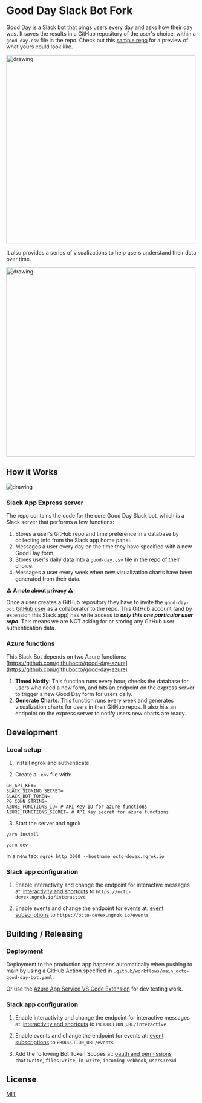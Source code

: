 # Good Day Slack Bot Fork

Good Day is a Slack bot that pings users every day and asks how their day was. It saves the results in a GitHub repository of the user's choice, within a `good-day.csv` file in the repo. Check out this [sample repo](https://github.com/githubocto/good-day-demo) for a preview of what yours could look like. 

<img src="assets/form.png" alt="drawing" width="500"/>

It also provides a series of visualizations to help users understand their data over time.

<img src="assets/visualization.png" alt="drawing" width="500"/>

## How it Works

<img src="assets/diagram.png" alt="drawing"/>

### Slack App Express server

The repo contains the code for the core Good Day Slack bot, which is a Slack server that performs a few functions:

1. Stores a user's GitHub repo and time preference in a database by collecting info from the Slack app home panel.
2. Messages a user every day on the time they have specified with a new Good Day form.
3. Stores user's daily data into a `good-day.csv` file in the repo of their choice.
4. Messages a user every week when new visualization charts have been generated from their data.

**⚠️ A note about privacy ⚠️**

Once a user creates a GitHub repository they have to invite the `good-day-bot` [GitHub user](https://github.com/good-day-bot) as a collaborator to the repo. This GitHub account (and by extension this Slack app) has write access to ___only this one particular user repo___. This means we are NOT asking for or storing any GitHub user authentication data.


### Azure functions

This Slack Bot depends on two Azure functions: [https://github.com/githubocto/good-day-azure](https://github.com/githubocto/good-day-azure)

1. **Timed Notify**: This function runs every hour, checks the database for users who need a new form, and hits an endpoint on the express server to trigger a new Good Day form for users daily.
2. **Generate Charts**: This function runs every week and generates visualization charts for users in their GitHub repos. It also hits an endpoint on the express server to notify users new charts are ready.

## Development

### Local setup

1. Install ngrok and authenticate

2. Create a `.env` file with:

```
GH_API_KEY=
SLACK_SIGNING_SECRET=
SLACK_BOT_TOKEN=
PG_CONN_STRING=
AZURE_FUNCTIONS_ID= # API Key ID for azure functions
AZURE_FUNCTIONS_SECRET= # API Key secret for azure functions
```

3. Start the server and ngrok

`yarn install`

`yarn dev`

In a new tab: `ngrok http 3000 --hostname octo-devex.ngrok.io`

### Slack app configuration

1. Enable interactivity and change the endpoint for interactive messages at: [interactivity and shortcuts](https://api.slack.com/apps/A0212TEULJU/interactive-messages?) to `https://octo-devex.ngrok.io/interactive`

2. Enable events and change the endpoint for events at: [event subscriptions](https://api.slack.com/apps/A0212TEULJU/event-subscriptions?) to `https://octo-devex.ngrok.io/events`

## Building / Releasing

### Deployment

Deployment to the production app happens automatically when pushing to main by using a GitHub Action specified in `.github/workflows/main_octo-good-day-bot.yaml`.

Or use the [Azure App Service VS Code Extension](https://marketplace.visualstudio.com/items?itemName=ms-azuretools.vscode-azureappservice) for dev testing work.

### Slack app configuration

1. Enable interactivity and change the endpoint for interactive messages at: [interactivity and shortcuts](https://api.slack.com/apps/A0212TEULJU/interactive-messages?) to `PRODUCTION_URL/interactive`

2. Enable events and change the endpoint for events at: [event subscriptions](https://api.slack.com/apps/A0212TEULJU/event-subscriptions?) to `PRODUCTION_URL/events`

3. Add the following Bot Token Scopes at: [oauth and permissions](https://api.slack.com/apps/A0212TEULJU/oauth?) `chat:write`, `files:write`, `im:write`, `incoming-webhook`, `users:read`

## License

[MIT](LICENSE)
